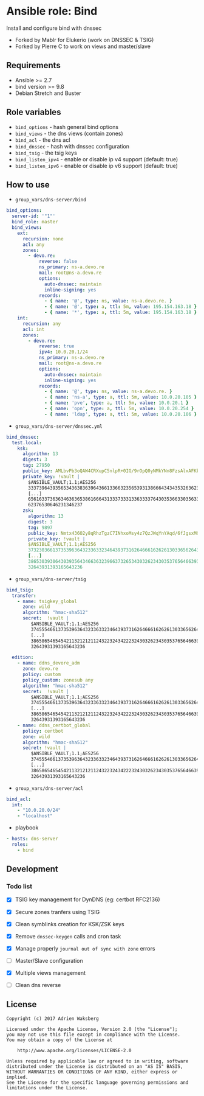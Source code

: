 # Ansible role: Bind

Install and configure bind with dnssec

- Forked by Mablr for Elukerio (work on DNSSEC & TSIG)
- Forked by Pierre C to work on views and master/slave

## Requirements

* Ansible >= 2.7
* bind version >= 9.8
* Debian Stretch and Buster

## Role variables

* `bind_options` - hash general bind options
* `bind_views` - the dns views (contain zones)
* `bind_acl` - the dns acl
* `bind_dnssec` - hash with dnssec configuration
* `bind_tsig` - the tsig keys
* `bind_listen_ipv4` - enable or disable ip v4 support (default: true)
* `bind_listen_ipv6` - enable or disable ip v6 support (default: true)
## How to use

* `group_vars/dns-server/bind`

```yaml
bind_options:
  server-id: '"1"'
  bind_role: master
  bind_views:
    ext:
      recursion: none
      acl: any
      zones:
        - devo.re:
            reverse: false
            ns_primary: ns-a.devo.re
            mail: root@ns-a.devo.re
            options:
              auto-dnssec: maintain
              inline-signing: yes
            records:
              - { name: '@', type: ns, value: ns-a.devo.re. }
              - { name: '@', type: a, ttl: 5m, value: 195.154.163.18 }
              - { name: '*', type: a, ttl: 5m, value: 195.154.163.18 }
    int:
      recursion: any
      acl: int
      zones:
        - devo.re:
            reverse: true
            ipv4: 10.0.20.1/24
            ns_primary: ns-a.devo.re
            mail: root@ns-a.devo.re
            options:
              auto-dnssec: maintain
              inline-signing: yes
            records:
              - { name: '@', type: ns, value: ns-a.devo.re. }
              - { name: 'ns-a', type: a, ttl: 5m, value: 10.0.20.105 }
              - { name: 'pve', type: a, ttl: 5m, value: 10.0.20.1 }
              - { name: 'opn', type: a, ttl: 5m, value: 10.0.20.254 }
              - { name: 'ldap', type: a, ttl: 5m, value: 10.0.20.106 }
```

* `group_vars/dns-server/dnssec.yml`

```yaml
bind_dnssec:
  test.local:
    ksk:
      algorithm: 13
      digest: 3
      tag: 27950
      public_key: AMLbvPb3oQAW4CRXupC5nlpR+0IG/9rOpQ0yNMkYNn8FzsAlxAFKkTURzDBYI7ZEKwQbWXfzGt43N9lh7yB57A==
      private_key: !vault |
        $ANSIBLE_VAULT;1.1;AES256
        33373964393565343638363964366133663235653931386664343435326362333031323130363362
        [...]
        65616337363634636365386166643133373331336333376430353663303563346236316532336532
        62376530646231346237
      zsk:
        algorithm: 13
        digest: 3
        tag: 9897
        public_key: Nmtx436O2y8qRhzTgzC7INhxoMsy4z7QzJWqYnYAqd/6fJgsxMGRNwDIHs+xuSi1Zav0liOytIJzvC+VXJcEUg==
        private_key: !vault |
        $ANSIBLE_VAULT;1.1;AES256
        37323036613735396364323363323464393731626466616262613033656264343765306238353934
        [...]
        38653039306430393564346636323966373265343032623430353765646639366536663566653836
        32643931393165643236

```

* `group_vars/dns-server/tsig`

```yaml
bind_tsig:
  transfer:
    - name: tsigkey_global
      zone: wild
      algorithm: "hmac-sha512"
      secret:  !vault |
         $ANSIBLE_VAULT;1.1;AES256
         37455546613735396364323363323464393731626466616262613033656264343765306238353934
         [...]
         38658654654542113212121124322324342223243032623430353765646639366536663566653836
         32643931393165643236

  edition:
    - name: ddns_devore_adm
      zone: devo.re
      policy: custom
      policy_custom: zonesub any
      algorithm: "hmac-sha512"
      secret:  !vault |
         $ANSIBLE_VAULT;1.1;AES256
         37455546613735396364323363323464393731626466616262613033656264343765306238353934
         [...]
         38658654654542113212121124322324342223243032623430353765646639366536663566653836
         32643931393165643236
    - name: ddns_certbot_global
      policy: certbot
      zone: wild
      algorithm: "hmac-sha512"
      secret: !vault |
         $ANSIBLE_VAULT;1.1;AES256
         37455546613735396364323363323464393731626466616262613033656264343765306238353934
         [...]
         38658654654542113212121124322324342223243032623430353765646639366536663566653836
         32643931393165643236
```

* `group_vars/dns-server/acl`

```yaml
bind_acl:
  int:
    - "10.0.20.0/24"
    - "localhost"
```

* playbook

```yaml
- hosts: dns-server
  roles:
    - bind
```

## Development
### Todo list

- [x] TSIG key management for DynDNS (eg: certbot RFC2136)
- [x] Secure zones tranfers using TSIG
- [x] Clean symblinks creation for KSK/ZSK keys
- [x] Remove `dnssec-keygen` calls and cron task
- [x] Manage properly `journal out of sync with zone` errors
- [ ] Master/Slave configuration
- [x] Multiple views management
- [ ] Clean dns reverse


## License

```
Copyright (c) 2017 Adrien Waksberg

Licensed under the Apache License, Version 2.0 (the "License");
you may not use this file except in compliance with the License.
You may obtain a copy of the License at

    http://www.apache.org/licenses/LICENSE-2.0

Unless required by applicable law or agreed to in writing, software
distributed under the License is distributed on an "AS IS" BASIS,
WITHOUT WARRANTIES OR CONDITIONS OF ANY KIND, either express or implied.
See the License for the specific language governing permissions and
limitations under the License.
```
